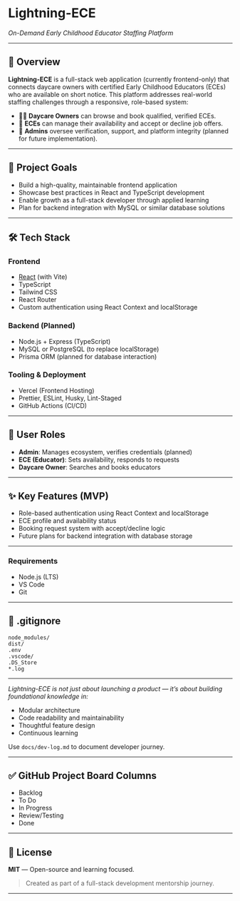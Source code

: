 
# **Lightning-ECE**

*On-Demand Early Childhood Educator Staffing Platform*

---

## 🧠 Overview

**Lightning-ECE** is a full-stack web application (currently frontend-only) that connects daycare owners with certified Early Childhood Educators (ECEs) who are available on short notice. This platform addresses real-world staffing challenges through a responsive, role-based system:

* 👩‍🏫 **Daycare Owners** can browse and book qualified, verified ECEs.
* 📆 **ECEs** can manage their availability and accept or decline job offers.
* 🔐 **Admins** oversee verification, support, and platform integrity (planned for future implementation).

---

## 🎯 Project Goals

* Build a high-quality, maintainable frontend application
* Showcase best practices in React and TypeScript development
* Enable growth as a full-stack developer through applied learning
* Plan for backend integration with MySQL or similar database solutions

---

## 🛠 Tech Stack

### Frontend

* [React](https://reactjs.org/) (with Vite)
* TypeScript
* Tailwind CSS
* React Router
* Custom authentication using React Context and localStorage

### Backend (Planned)

* Node.js + Express (TypeScript)
* MySQL or PostgreSQL (to replace localStorage)
* Prisma ORM (planned for database interaction)

### Tooling & Deployment

* Vercel (Frontend Hosting)
* Prettier, ESLint, Husky, Lint-Staged
* GitHub Actions (CI/CD)

---

## 👥 User Roles

* **Admin**: Manages ecosystem, verifies credentials (planned)
* **ECE (Educator)**: Sets availability, responds to requests
* **Daycare Owner**: Searches and books educators

---

## ✨ Key Features (MVP)

* Role-based authentication using React Context and localStorage
* ECE profile and availability status
* Booking request system with accept/decline logic
* Future plans for backend integration with database storage

---

### Requirements

* Node.js (LTS)
* VS Code
* Git

---

## 📄 .gitignore

```
node_modules/
dist/
.env
.vscode/
.DS_Store
*.log
```

---

*Lightning-ECE is not just about launching a product — it’s about building foundational knowledge in:*

* Modular architecture
* Code readability and maintainability
* Thoughtful feature design
* Continuous learning

Use `docs/dev-log.md` to document developer journey.

---

## ✅ GitHub Project Board Columns

* Backlog
* To Do
* In Progress
* Review/Testing
* Done

---

## 📝 License

**MIT** — Open-source and learning focused.

> Created as part of a full-stack development mentorship journey.

---
